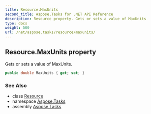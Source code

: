 ```yaml
---
title: Resource.MaxUnits
second_title: Aspose.Tasks for .NET API Reference
description: Resource property. Gets or sets a value of MaxUnits
type: docs
weight: 500
url: /net/aspose.tasks/resource/maxunits/
---
```

## Resource.MaxUnits property

Gets or sets a value of MaxUnits.

```csharp
public double MaxUnits { get; set; }
```

### See Also

* class [Resource](../)
* namespace [Aspose.Tasks](../../resource/)
* assembly [Aspose.Tasks](../../../)


